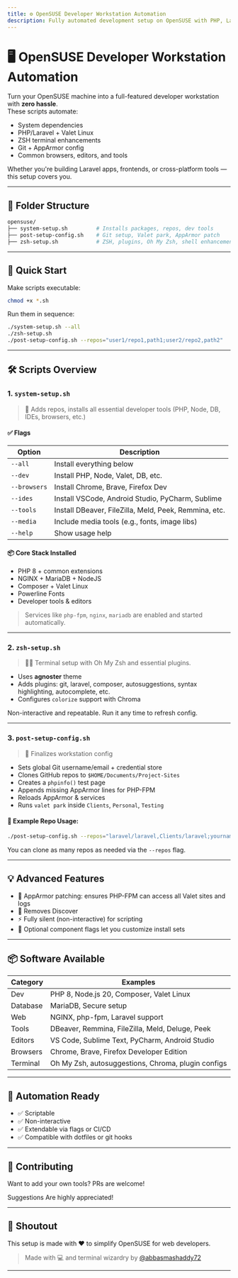 ```yaml
---
title: ⚙️ OpenSUSE Developer Workstation Automation
description: Fully automated development setup on OpenSUSE with PHP, Laravel Valet, ZSH, Composer, and more – ready to deploy with a single command.
---
```


# 🖥️ OpenSUSE Developer Workstation Automation

Turn your OpenSUSE machine into a full-featured developer workstation with **zero hassle**.  
These scripts automate:

- System dependencies
- PHP/Laravel + Valet Linux
- ZSH terminal enhancements
- Git + AppArmor config
- Common browsers, editors, and tools

Whether you're building Laravel apps, frontends, or cross-platform tools — this setup covers you.

---

## 📁 Folder Structure

```bash
opensuse/
├── system-setup.sh         # Installs packages, repos, dev tools
├── post-setup-config.sh    # Git setup, Valet park, AppArmor patch
├── zsh-setup.sh            # ZSH, plugins, Oh My Zsh, shell enhancements
```

---

## 🚀 Quick Start

Make scripts executable:

```bash
chmod +x *.sh
```

Run them in sequence:

```bash
./system-setup.sh --all
./zsh-setup.sh
./post-setup-config.sh --repos="user1/repo1,path1;user2/repo2,path2"
```

---

## 🛠️ Scripts Overview

### 1. `system-setup.sh`

> 🧩 Adds repos, installs all essential developer tools (PHP, Node, DB, IDEs, browsers, etc.)

#### ✅ Flags

| Option       | Description                                           |
| ------------ | ----------------------------------------------------- |
| `--all`      | Install everything below                              |
| `--dev`      | Install PHP, Node, Valet, DB, etc.                    |
| `--browsers` | Install Chrome, Brave, Firefox Dev                    |
| `--ides`     | Install VSCode, Android Studio, PyCharm, Sublime      |
| `--tools`    | Install DBeaver, FileZilla, Meld, Peek, Remmina, etc. |
| `--media`    | Include media tools (e.g., fonts, image libs)         |
| `--help`     | Show usage help                                       |

#### 📦 Core Stack Installed

- PHP 8 + common extensions
- NGINX + MariaDB + NodeJS
- Composer + Valet Linux
- Powerline Fonts
- Developer tools & editors

> Services like `php-fpm`, `nginx`, `mariadb` are enabled and started automatically.

---

### 2. `zsh-setup.sh`

> 🧑‍💻 Terminal setup with Oh My Zsh and essential plugins.

- Uses **agnoster** theme
- Adds plugins: git, laravel, composer, autosuggestions, syntax highlighting, autocomplete, etc.
- Configures `colorize` support with Chroma

Non-interactive and repeatable. Run it any time to refresh config.

---

### 3. `post-setup-config.sh`

> 🔧 Finalizes workstation config

- Sets global Git username/email + credential store
- Clones GitHub repos to `$HOME/Documents/Project-Sites`
- Creates a `phpinfo()` test page
- Appends missing AppArmor lines for PHP-FPM
- Reloads AppArmor & services
- Runs `valet park` inside `Clients`, `Personal`, `Testing`

#### 🧬 Example Repo Usage:

```bash
./post-setup-config.sh --repos="laravel/laravel,Clients/laravel;yourname/portfolio,Personal/portfolio"
```

You can clone as many repos as needed via the `--repos` flag.

---

## 💡 Advanced Features

- 🔐 AppArmor patching: ensures PHP-FPM can access all Valet sites and logs
- 🧼 Removes Discover
- ⚡ Fully silent (non-interactive) for scripting
- 🧩 Optional component flags let you customize install sets

---

## 📦 Software Available

| Category | Examples                                           |
| -------- | -------------------------------------------------- |
| Dev      | PHP 8, Node.js 20, Composer, Valet Linux           |
| Database | MariaDB, Secure setup                              |
| Web      | NGINX, php-fpm, Laravel support                    |
| Tools    | DBeaver, Remmina, FileZilla, Meld, Deluge, Peek    |
| Editors  | VS Code, Sublime Text, PyCharm, Android Studio     |
| Browsers | Chrome, Brave, Firefox Developer Edition           |
| Terminal | Oh My Zsh, autosuggestions, Chroma, plugin configs |

---

## 🔄 Automation Ready

- ✅ Scriptable
- ✅ Non-interactive
- ✅ Extendable via flags or CI/CD
- ✅ Compatible with dotfiles or git hooks

---

## 📜 Contributing

Want to add your own tools? PRs are welcome!

Suggestions Are highly appreciated!

---

## 👏 Shoutout

This setup is made with ❤️ to simplify OpenSUSE for web developers.

> Made with 💻 and terminal wizardry by [@abbasmashaddy72](https://github.com/abbasmashaddy72)

---
